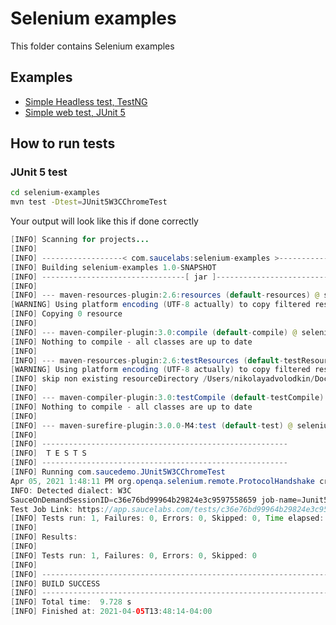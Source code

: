 # Selenium examples
This folder contains Selenium examples

## Examples

- [Simple Headless test, TestNG](../selenium-examples/src/test/java/com/saucedemo/CrossBrowserHeadlessTest.java)
- [Simple web test, JUnit 5](../selenium-examples/src/test/java/com/saucedemo/JUnit5W3CChromeTest.java)

## How to run tests

### JUnit 5 test
```bash
cd selenium-examples
mvn test -Dtest=JUnit5W3CChromeTest
```

Your output will look like this if done correctly

```java
[INFO] Scanning for projects...
[INFO] 
[INFO] ------------------< com.saucelabs:selenium-examples >-------------------
[INFO] Building selenium-examples 1.0-SNAPSHOT
[INFO] --------------------------------[ jar ]---------------------------------
[INFO] 
[INFO] --- maven-resources-plugin:2.6:resources (default-resources) @ selenium-examples ---
[WARNING] Using platform encoding (UTF-8 actually) to copy filtered resources, i.e. build is platform dependent!
[INFO] Copying 0 resource
[INFO] 
[INFO] --- maven-compiler-plugin:3.0:compile (default-compile) @ selenium-examples ---
[INFO] Nothing to compile - all classes are up to date
[INFO] 
[INFO] --- maven-resources-plugin:2.6:testResources (default-testResources) @ selenium-examples ---
[WARNING] Using platform encoding (UTF-8 actually) to copy filtered resources, i.e. build is platform dependent!
[INFO] skip non existing resourceDirectory /Users/nikolayadvolodkin/Documents/source/java/demo-java/selenium-examples/src/test/resources
[INFO] 
[INFO] --- maven-compiler-plugin:3.0:testCompile (default-testCompile) @ selenium-examples ---
[INFO] Nothing to compile - all classes are up to date
[INFO] 
[INFO] --- maven-surefire-plugin:3.0.0-M4:test (default-test) @ selenium-examples ---
[INFO] 
[INFO] -------------------------------------------------------
[INFO]  T E S T S
[INFO] -------------------------------------------------------
[INFO] Running com.saucedemo.JUnit5W3CChromeTest
Apr 05, 2021 1:48:11 PM org.openqa.selenium.remote.ProtocolHandshake createSession
INFO: Detected dialect: W3C
SauceOnDemandSessionID=c36e76bd99964b29824e3c9597558659 job-name=Junit5W3CChromeTest
Test Job Link: https://app.saucelabs.com/tests/c36e76bd99964b29824e3c9597558659
[INFO] Tests run: 1, Failures: 0, Errors: 0, Skipped: 0, Time elapsed: 7.44 s - in com.saucedemo.JUnit5W3CChromeTest
[INFO] 
[INFO] Results:
[INFO] 
[INFO] Tests run: 1, Failures: 0, Errors: 0, Skipped: 0
[INFO] 
[INFO] ------------------------------------------------------------------------
[INFO] BUILD SUCCESS
[INFO] ------------------------------------------------------------------------
[INFO] Total time:  9.728 s
[INFO] Finished at: 2021-04-05T13:48:14-04:00

```

